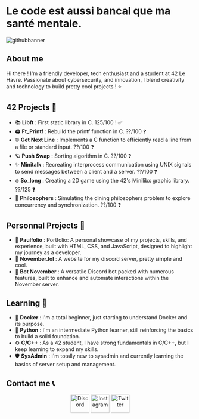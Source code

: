 # Le code est aussi bancal que ma santé mentale. 
![githubbanner](https://github.com/user-attachments/assets/1a47ded3-7cad-4395-997c-3668f8552ada) 


## About me 
       
Hi there ! I'm a friendly developer, tech enthusiast and a student at 42 Le Havre. Passionate about cybersecurity, and innovation, I blend creativity and technology to build pretty cool projects ! ⭐ 
     
## 42 Projects 🏫  
 
- 📚 **Libft** : First static library in C. 125/100 ! ✅
- 🖨️ **Ft_Printf** : Rebuild the printf function in C. ??/100 ❓
- 🌐 **Get Next Line** : Implements a C function to efficiently read a line from a file or standard input. ??/100 ❓
- 🪐 **Push Swap** : Sorting algorithm in C. ??/100 ❓
- ✨ **Minitalk** : Recreating interprocess communication using UNIX signals to send messages between a client and a server. ??/100 ❓
- ❄️ **So_long** : Creating a 2D game using the 42's Minilibx graphic library. ??/125 ❓
- 💫 **Philosophers** : Simulating the dining philosophers problem to explore concurrency and synchronization. ??/100 ❓

## Personnal Projects 📁 
 
- 💭 **Paulfolio** : Portfolio: A personal showcase of my projects, skills, and experience, built with HTML, CSS, and JavaScript, designed to highlight my journey as a developer.
- 🍂 **November.lol** : A website for my discord server, pretty simple and cool.
- 🤖 **Bot November** : A versatile Discord bot packed with numerous features, built to enhance and automate interactions within the November server.

## Learning 🧠 

- 🐋 **Docker** : I'm a total beginner, just starting to understand Docker and its purpose.
- 🐍 **Python** : I'm an intermediate Python learner, still reinforcing the basics to build a solid foundation.
- ⚙️ **C/C++** : As a 42 student, I have strong fundamentals in C/C++, but I keep learning to expand my skills.
- 🛡️ **SysAdmin** :  I'm totally new to sysadmin and currently learning the basics of server setup and management.

<p align="center">


</p>

## Contact me 📞

<p align="center">
  <a href="https://www.discord.gg/november"><img src="https://camo.githubusercontent.com/1f41c708a67233512bef2bb4600f9bed1bd0bff23a77a1a74130294d2f5a62a8/68747470733a2f2f736b696c6c69636f6e732e6465762f69636f6e733f693d646973636f7264" alt="Discord" width="50" /></a>
  <a href="https://www.instagram.com/iampaulux"><img src="https://camo.githubusercontent.com/b6eef9807c0db96d1148c56d6b5257c10a4650500fdf8a15caeae46be8a918d6/68747470733a2f2f736b696c6c69636f6e732e6465762f69636f6e733f693d696e7374616772616d" alt="Instagram" width="50" /></a>
  <a href="https://www.x.com/mxuditdestin"><img src="https://freelogopng.com/images/all_img/1690643591twitter-x-logo-png.png" alt="Twitter" width="50" /></a>
</p>
